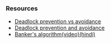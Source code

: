 ### Resources
- [Deadlock prevention vs avoidance](https://www.geeksforgeeks.org/difference-between-deadlock-prevention-and-deadlock-avoidance/)
- [Deadlock prevention and avoidance](https://www.geeksforgeeks.org/deadlock-prevention/)
- [Banker's algorithm(video)(hindi)](https://www.youtube.com/watch?v=7gMLNiEz3nw)
